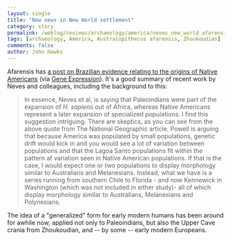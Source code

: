 ```yaml
---
layout: single 
title: "New news in New World settlement" 
category: story
permalink: /weblog/reviews/archaeology/america/neves_new_world_afarensis_2006.html
tags: [archaeology, America, Australopithecus afarensis, Zhoukoudian] 
comments: false 
author: John Hawks 
---
```



<p>
Afarensis has <a href="http://scienceblogs.com/afarensis/2006/04/16/luzia_kennewick_and_the_peopli/">a post on Brazilian evidence relating to the origins of Native Americans</a> (via <a href="http://feeds.feedburner.com/scienceblogs/gnxp?m=83">Gene Expression</a>). It's a good summary of recent work by Neves and colleagues, including the background to this: 
</p>

<blockquote>In essence, Neves et al, is saying that Paleoindians were part of the expansion of <i>H. sapiens</i> out of Africa, whereas Native Americans represent a later expansion of specialized populations. I find this suggestion intriguing. There are skeptics, as you can see from the above quote from The National Geographic article. Powell is arguing that because America was populated by small populations, genetic drift would kick in and you would see a lot of variation between populations and that the Lagoa Santo populations fit within the pattern af variation seen in Native American populations. If that is the case, I would expect one or two populations to display morphology similar to Australians and Melanesians. Instead, what we have is a series running from southern Chile to Florida - and now Kennewick in Washington (which was not included in either study)- all of which display morphology similar to Australians, Melanesians and Polynesians.</blockquote>

<p>
The idea of a "generalized" form for early modern humans has been around for awhile now, applied not only to Paleoindians, but also the Upper Cave crania from Zhoukoudian, and -- by some -- early modern Europeans. 
</p>

